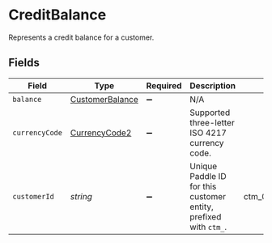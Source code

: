 # CreditBalance

Represents a credit balance for a customer.


## Fields

| Field                                                            | Type                                                             | Required                                                         | Description                                                      | Example                                                          |
| ---------------------------------------------------------------- | ---------------------------------------------------------------- | ---------------------------------------------------------------- | ---------------------------------------------------------------- | ---------------------------------------------------------------- |
| `balance`                                                        | [CustomerBalance](../../models/shared/customerbalance.md)        | :heavy_minus_sign:                                               | N/A                                                              |                                                                  |
| `currencyCode`                                                   | [CurrencyCode2](../../models/shared/currencycode2.md)            | :heavy_minus_sign:                                               | Supported three-letter ISO 4217 currency code.                   |                                                                  |
| `customerId`                                                     | *string*                                                         | :heavy_minus_sign:                                               | Unique Paddle ID for this customer entity, prefixed with `ctm_`. | ctm_01grnn4zta5a1mf02jjze7y2ys                                   |